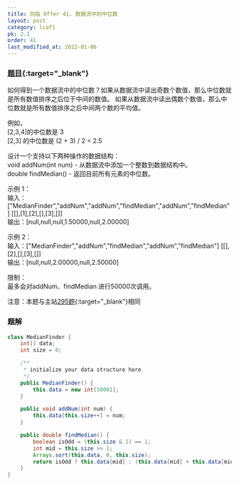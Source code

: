 ```yaml
---
title: 剑指 Offer 41. 数据流中的中位数
layout: post
category: lcof1
pk: 2.1
order: 41
last_modified_at: 2022-01-06
---
```


### [题目](https://leetcode-cn.com/problems/shu-ju-liu-zhong-de-zhong-wei-shu-lcof/){:target="_blank"}

如何得到一个数据流中的中位数？如果从数据流中读出奇数个数值，那么中位数就是所有数值排序之后位于中间的数值。
如果从数据流中读出偶数个数值，那么中位数就是所有数值排序之后中间两个数的平均值。

例如，  
[2,3,4]的中位数是 3  
[2,3] 的中位数是 (2 + 3) / 2 = 2.5

设计一个支持以下两种操作的数据结构：  
void addNum(int num) - 从数据流中添加一个整数到数据结构中。  
double findMedian() - 返回目前所有元素的中位数。

示例 1：  
输入：["MedianFinder","addNum","addNum","findMedian","addNum","findMedian"] [[],[1],[2],[],[3],[]]  
输出：[null,null,null,1.50000,null,2.00000]

示例 2：  
输入：["MedianFinder","addNum","findMedian","addNum","findMedian"] [[],[2],[],[3],[]]  
输出：[null,null,2.00000,null,2.50000]


限制：  
最多会对addNum、findMedian 进行50000次调用。

注意：本题与主站[295题](https://leetcode-cn.com/problems/find-median-from-data-stream/){:target="_blank"}相同

### 题解

```java
class MedianFinder {
    int[] data;
    int size = 0;

    /**
     * initialize your data structure here.
     */
    public MedianFinder() {
        this.data = new int[50001];
    }

    public void addNum(int num) {
        this.data[this.size++] = num;
    }

    public double findMedian() {
        boolean isOdd = (this.size & 1) == 1;
        int mid = this.size >> 1;
        Arrays.sort(this.data, 0, this.size);
        return isOdd ? this.data[mid] : (this.data[mid] + this.data[mid - 1]) / 2.0D;
    }
}
```
